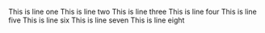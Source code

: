 This is line one
This is line two
This is line three
This is line four
This is line five
This is line six
This is line seven
This is line eight